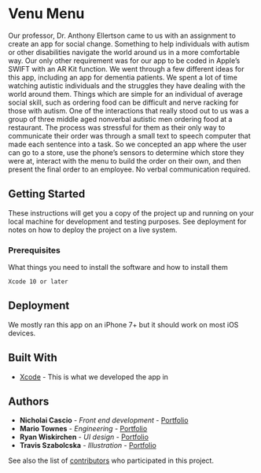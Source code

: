 # Venu Menu
Our professor,  Dr. Anthony Ellertson came to us with an assignment to create an app for social change. Something to help individuals with autism or other disabilities navigate the world around us in a more comfortable way. Our only other requirement was for our app to be coded in Apple’s SWIFT with an AR Kit function. We went through a few different ideas for this app, including an app for dementia patients. We spent a lot of time watching autistic individuals and the struggles they have dealing with the world around them. Things which are simple for an individual of average social skill, such as ordering food can be difficult and nerve racking for those with autism. One of the interactions that really stood out to us was a group of three middle aged nonverbal autistic men ordering food at a restaurant. The process was stressful for them as their only way to communicate their order was through a small text to speech computer that made each sentence into a task.  So we concepted an app where the user can go to a store, use the phone’s sensors to determine which store they were at, interact with the menu to build the order on their own, and then present the final order to an employee. No verbal communication required.

## Getting Started

These instructions will get you a copy of the project up and running on your local machine for development and testing purposes. See deployment for notes on how to deploy the project on a live system.

### Prerequisites

What things you need to install the software and how to install them

```
Xcode 10 or later
```

## Deployment

We mostly ran this app on an iPhone 7+ but it should work on most iOS devices.

## Built With

* [Xcode](http://developer.apple.com/) - This is what we developed the app in

## Authors

* **Nicholai Cascio** - *Front end development* - [Portfolio](https://nicholaicasc.io)
* **Mario Townes** - *Engineering* - [Portfolio](https://www.mariotownes.com/)
* **Ryan Wiskirchen** - *UI design* - [Portfolio](https://www.ryanwiskirchen.com/)
* **Travis Szabolcska** - *Illustration* - [Portfolio](http://travisszabolcska.com/)

See also the list of [contributors](https://github.com/your/project/contributors) who participated in this project.
